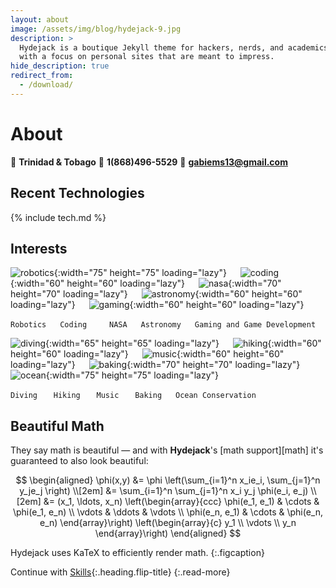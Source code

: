 ```yaml
---
layout: about
image: /assets/img/blog/hydejack-9.jpg
description: >
  Hydejack is a boutique Jekyll theme for hackers, nerds, and academics,
  with a focus on personal sites that are meant to impress.
hide_description: true
redirect_from:
  - /download/
---
```


# About

:house_with_garden: **Trinidad & Tobago**
:calling: **1(868)496-5529**
:email: [**gabiems13@gmail.com**](mailto:gabiems13@gmail.com)

<!--author-->

## Recent Technologies

{% include tech.md %}

## Interests

![robotics](images/icons/robot.png){:width="75" height="75" loading="lazy"} &emsp; 
![coding](images/icons/coding.png){:width="60" height="60" loading="lazy"} &emsp;
![nasa](images/icons/nasa2.png){:width="70" height="70" loading="lazy"} &emsp; 
![astronomy](images/icons/astronomy.jpg){:width="60" height="60" loading="lazy"} &emsp; 
![gaming](images/icons/gaming.jpg){:width="60" height="60" loading="lazy"}

`Robotics` &emsp; `Coding` &emsp;&emsp; `NASA` &emsp; `Astronomy` &emsp; `Gaming and Game Development`

![diving](images/icons/diving.png){:width="65" height="65" loading="lazy"} &emsp; 
![hiking](images/icons/hiking.jpg){:width="60" height="60" loading="lazy"} &emsp; 
![music](images/icons/music.png){:width="60" height="60" loading="lazy"} &emsp; 
![baking](images/icons/baking.png){:width="70" height="70" loading="lazy"} &emsp; 
![ocean](images/icons/ocean.png){:width="75" height="75" loading="lazy"}

`Diving` &emsp;&nbsp; `Hiking` &emsp;&nbsp; `Music` &emsp;&nbsp; `Baking` &emsp; `Ocean Conservation`


## Beautiful Math
They say math is beautiful — and with **Hydejack**'s [math support][math] it's guaranteed to also look beautiful:

$$
\begin{aligned}
  \phi(x,y) &= \phi \left(\sum_{i=1}^n x_ie_i, \sum_{j=1}^n y_je_j \right) \\[2em]
            &= \sum_{i=1}^n \sum_{j=1}^n x_i y_j \phi(e_i, e_j)            \\[2em]
            &= (x_1, \ldots, x_n)
               \left(\begin{array}{ccc}
                 \phi(e_1, e_1)  & \cdots & \phi(e_1, e_n) \\
                 \vdots          & \ddots & \vdots         \\
                 \phi(e_n, e_1)  & \cdots & \phi(e_n, e_n)
               \end{array}\right)
               \left(\begin{array}{c}
                 y_1    \\
                 \vdots \\
                 y_n
               \end{array}\right)
\end{aligned}
$$

Hydejack uses KaTeX to efficiently render math.
{:.figcaption}

Continue with [Skills](skillset.md){:.heading.flip-title}
{:.read-more}
